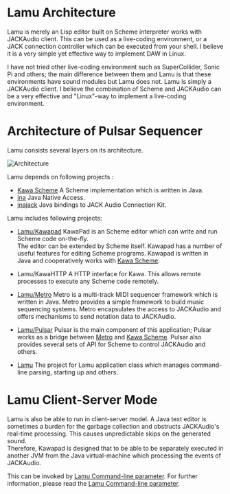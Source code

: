 Lamu Architecture
=================

Lamu is merely an Lisp editor built on Scheme interpreter works with JACKAudio 
client. This can be used as a live-coding environment, or a JACK connection 
controller which can be executed from your shell. I believe it is a very simple 
yet effective way to implement DAW in Linux. 

I have not tried other live-coding environment such as SuperCollider, Sonic Pi 
and others; the main difference between them and Lamu is that these 
environments have sound modules but Lamu does not. Lamu is simply a JACKAudio 
client. I believe the combination of Scheme and JACKAudio can be a very 
effective and "Linux"-way to implement a live-coding environment.

# Architecture of Pulsar Sequencer #
Lamu consists several layers on its architecture.

![Architecture][LNK_ARCHITECTURE]

Lamu depends on following projects :
- [Kawa Scheme][LNK_KAWA]
  A Scheme implementation which is written in Java.
- [jna][LNK_JNA]
  Java Native Access.
- [jnajack][LNK_JNAJACK]
  Java bindings to JACK Audio Connection Kit.

Lamu includes following projects:

- [Lamu/Kawapad](./workspace/kawapad/)
  KawaPad is an Scheme editor which can write and run Scheme code on-the-fly.  
  The editor can be extended by Scheme itself.  Kawapad has a number of useful 
  features for editing Scheme programs. Kawapad is written in Java and 
  cooperatively works with [Kawa Scheme][LNK_KAWA].

- Lamu/KawaHTTP
  A HTTP interface for Kawa. This allows remote processes to execute any Scheme 
  code remotely.

- [Lamu/Metro](./workspace/metro/)
  Metro is a multi-track MIDI sequencer framework which is written in Java.
  Metro provides a simple framework to build music sequencing systems. Metro
  encapsulates the access to JACKAudio and offers mechanisms to send notation 
  data to JACKAudio.

- [Lamu/Pulsar](./workspace/pulsar/)
  Pulsar is the main component of this application; Pulsar works as a bridge 
  between [Metro](./workspace/metro/) and [Kawa Scheme][LNK_KAWA]. Pulsar also
  provides several sets of API for Scheme to control JACKAudio and others.

- [Lamu](./workspace/lamu/)
  The project for Lamu application class which manages command-line parsing,
  starting up and others.


# Lamu Client-Server Mode #
Lamu is also be able to run in client-server model. A Java text editor is 
sometimes a burden for the garbage collection and obstructs JACKAudio's 
real-time processing. This causes unpredictable skips on the generated sound.  
Therefore, Kawapad is designed that to be able to be separately executed in 
another JVM from the Java virtual-machine which processing the events of 
JACKAudio.  

This can be invoked by [Lamu Command-line parameter](./arguments.md).
For further information, please read the [Lamu Command-line 
parameter](./arguments.md).




[LNK_ARCHITECTURE]:https://lambda-music.github.io/lamu/imgs/lambda-music-architecture-300.png
[LNK_KAWA]: https://www.gnu.org/software/kawa/
[LNK_JNA]:https://github.com/java-native-access/jna
[LNK_JNAJACK]:https://github.com/jaudiolibs/jnajack
